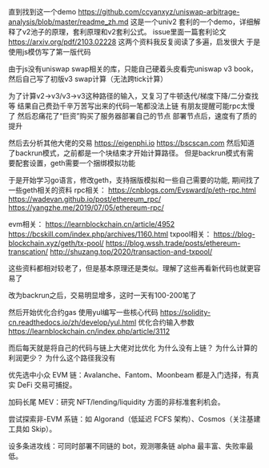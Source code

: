 直到找到这一个demo
https://github.com/ccyanxyz/uniswap-arbitrage-analysis/blob/master/readme_zh.md
这是一个univ2 套利的一个demo，详细解释了v2池子的原理，套利原理和v2套利公式。
issue里面一篇套利论文  https://arxiv.org/pdf/2103.02228
这两个资料我反复阅读了多遍，启发很大
于是使用js模仿写了第一版代码


由于js没有uniswap swap相关的库，只能自己硬着头皮看完uniswap v3 book，然后自己写了初版v3 swap计算（无法跨tick计算）

为了计算v2->v3/v3->v3这种路径的输入，又复习了牛顿迭代/梯度下降/二分查找等
结果自己费劲千辛万苦写出来的代码一笔都没法上链
有朋友提醒可能rpc太慢了
然后忍痛花了“巨资”购买了服务器部署自己的节点
部署节点后，速度有了质的提升

然后去分析其他大佬的交易 
https://eigenphi.io
https://bscscan.com
然后知道了backrun模式，之前都是一个块结束才开始计算路径。
但是backrun模式有需要配套设置，geth需要一个捆绑模拟功能

于是开始学习go语言，修改geth，支持捆版模拟和一些自己需要的功能, 期间找了一些geth相关的资料
rpc相关：
     https://cnblogs.com/Evsward/p/eth-rpc.html
     https://wadevan.github.io/post/ethereum_rpc/
     https://yangzhe.me/2019/07/05/ethereum-rpc/

evm相关：
https://learnblockchain.cn/article/4952
https://bcskill.com/index.php/archives/1160.html
txpool相关：
 https://blog-blockchain.xyz/geth/tx-pool/
https://blog.wssh.trade/posts/ethereum-transcation/
http://shuzang.top/2020/transaction-and-txpool/

这些资料都相对较老了，但是基本原理还是类似。理解了这些再看新代码也就更容易了

改为backrun之后，交易明显增多，这时一天有100-200笔了

然后开始优化合约gas
使用yul编写一些核心代码
https://solidity-cn.readthedocs.io/zh/develop/yul.html
优化合约输入参数  https://learnblockchain.cn/index.php/article/3112

而后每天就是将自己的代码与链上大佬对比优化
为什么没有上链？
为什么计算的利润更少？
为什么这个路径我没有



优先选中小众 EVM 链：Avalanche、Fantom、Moonbeam 都是入门选择，有真实 DeFi 交易可捕捉。

加码长尾 MEV：研究 NFT/lending/liquidity 方面的非标准套利机会。

尝试探索非-EVM 系链：如 Algorand（低延迟 FCFS 架构）、Cosmos（关注基建工具如 Skip）。

设多条进攻线：可同时部署不同链的 bot，观测哪条链 alpha 最丰富、失败率最低。